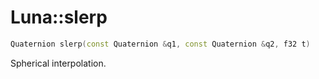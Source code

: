 # Luna::slerp

```c++
Quaternion slerp(const Quaternion &q1, const Quaternion &q2, f32 t)
```

Spherical interpolation. 


